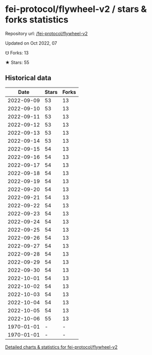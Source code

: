 # fei-protocol/flywheel-v2 / stars & forks statistics

Repository url: [/fei-protocol/flywheel-v2](https://github.com/fei-protocol/flywheel-v2)

Updated on Oct 2022, 07

☋ Forks: 13

★ Stars: 55

## Historical data
| Date | Stars | Forks |
|------|-------|-------|
| 2022-09-09 | 53 | 13 | 
| 2022-09-10 | 53 | 13 | 
| 2022-09-11 | 53 | 13 | 
| 2022-09-12 | 53 | 13 | 
| 2022-09-13 | 53 | 13 | 
| 2022-09-14 | 53 | 13 | 
| 2022-09-15 | 54 | 13 | 
| 2022-09-16 | 54 | 13 | 
| 2022-09-17 | 54 | 13 | 
| 2022-09-18 | 54 | 13 | 
| 2022-09-19 | 54 | 13 | 
| 2022-09-20 | 54 | 13 | 
| 2022-09-21 | 54 | 13 | 
| 2022-09-22 | 54 | 13 | 
| 2022-09-23 | 54 | 13 | 
| 2022-09-24 | 54 | 13 | 
| 2022-09-25 | 54 | 13 | 
| 2022-09-26 | 54 | 13 | 
| 2022-09-27 | 54 | 13 | 
| 2022-09-28 | 54 | 13 | 
| 2022-09-29 | 54 | 13 | 
| 2022-09-30 | 54 | 13 | 
| 2022-10-01 | 54 | 13 | 
| 2022-10-02 | 54 | 13 | 
| 2022-10-03 | 54 | 13 | 
| 2022-10-04 | 54 | 13 | 
| 2022-10-05 | 54 | 13 | 
| 2022-10-06 | 55 | 13 | 
| 1970-01-01 | - | - | 
| 1970-01-01 | - | - | 


[Detailed charts & statistics for fei-protocol/flywheel-v2](https://reviewgithub.com/rep/fei-protocol/flywheel-v2)

